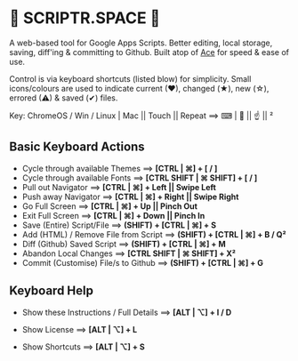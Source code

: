 
🐧 SCRIPTR.SPACE 🐧
===================
A web-based tool for Google Apps Scripts. Better editing, local storage, saving, diff'ing & committing to Github. Built atop of [Ace][1] for speed & ease of use.

Control is via keyboard shortcuts (listed blow) for simplicity. Small icons/colours are used to indicate current (♥), changed (★), new (☆), errored (⚠) & saved (✔) files.

Key: ChromeOS / Win / Linux | Mac || Touch || Repeat  ==>   ⌨ | 🍏 || ☝ || ²

Basic Keyboard Actions
----------------------
* Cycle through available Themes          ==>     __[CTRL | ⌘] + [ / ]__
* Cycle through available Fonts           ==>     __[CTRL SHIFT | ⌘ SHIFT] + [ / ]__
* Pull out Navigator                      ==>     __[CTRL | ⌘] + Left || Swipe Left__
* Push away Navigator                     ==>     __[CTRL | ⌘] + Right || Swipe Right__
* Go Full Screen                          ==>     __[CTRL | ⌘] + Up || Pinch Out__
* Exit Full Screen                        ==>     __[CTRL | ⌘] + Down || Pinch In__
* Save (Entire) Script/File               ==>     __(SHIFT) + [CTRL | ⌘] + S__
* Add (HTML) / Remove File from Script    ==>     __(SHIFT) + [CTRL | ⌘] + B / Q²__
* Diff (Github) Saved Script              ==>     __(SHIFT) + [CTRL | ⌘] + M__
* Abandon Local Changes                   ==>     __[CTRL SHIFT | ⌘ SHIFT] + X²__
* Commit (Customise) File/s to Github     ==>     __(SHIFT) + [CTRL | ⌘] + G__

Keyboard Help
-------------
* Show these Instructions / Full Details  ==>     __[ALT | ⌥] + I / D__
* Show License                            ==>     __[ALT | ⌥] + L__
* Show Shortcuts                          ==>     __[ALT | ⌥] + S__

  [1]: https://ace.c9.io/ "Ace - The high performance code editor for the web"